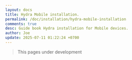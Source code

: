 ```yaml
---
layout: docs
title: Hydra Mobile installation. 
permalink: /doc/installation/hydra-mobile-installation
comments: true
desc: Guide book Hydra installation for Mobile devices.
author: Joe
update: 2025-07-11 01:22:24 +0700
---
```



> This pages under development